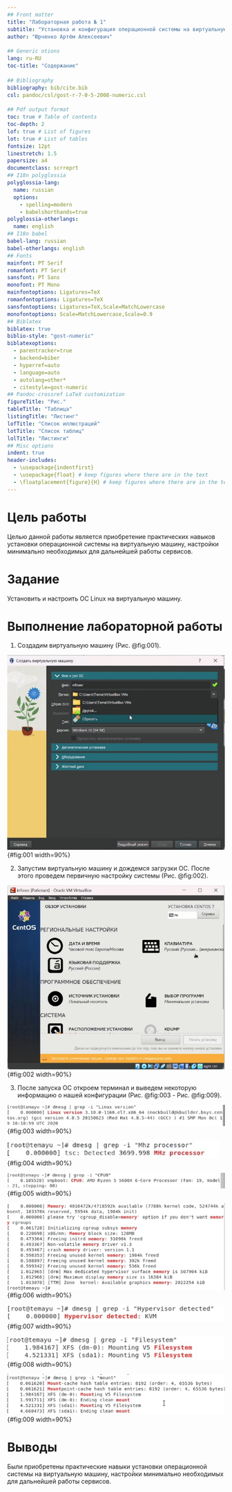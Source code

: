 ```yaml
---
## Front matter
title: "Лабораторная работа № 1"
subtitle: "Установка и конфигурация операционной системы на виртуальную машину"
author: "Юрченко Артём Алексеевич"

## Generic otions
lang: ru-RU
toc-title: "Содержание"

## Bibliography
bibliography: bib/cite.bib
csl: pandoc/csl/gost-r-7-0-5-2008-numeric.csl

## Pdf output format
toc: true # Table of contents
toc-depth: 2
lof: true # List of figures
lot: true # List of tables
fontsize: 12pt
linestretch: 1.5
papersize: a4
documentclass: scrreprt
## I18n polyglossia
polyglossia-lang:
  name: russian
  options:
	- spelling=modern
	- babelshorthands=true
polyglossia-otherlangs:
  name: english
## I18n babel
babel-lang: russian
babel-otherlangs: english
## Fonts
mainfont: PT Serif
romanfont: PT Serif
sansfont: PT Sans
monofont: PT Mono
mainfontoptions: Ligatures=TeX
romanfontoptions: Ligatures=TeX
sansfontoptions: Ligatures=TeX,Scale=MatchLowercase
monofontoptions: Scale=MatchLowercase,Scale=0.9
## Biblatex
biblatex: true
biblio-style: "gost-numeric"
biblatexoptions:
  - parentracker=true
  - backend=biber
  - hyperref=auto
  - language=auto
  - autolang=other*
  - citestyle=gost-numeric
## Pandoc-crossref LaTeX customization
figureTitle: "Рис."
tableTitle: "Таблица"
listingTitle: "Листинг"
lofTitle: "Список иллюстраций"
lotTitle: "Список таблиц"
lolTitle: "Листинги"
## Misc options
indent: true
header-includes:
  - \usepackage{indentfirst}
  - \usepackage{float} # keep figures where there are in the text
  - \floatplacement{figure}{H} # keep figures where there are in the text
---
```


# Цель работы

Целью данной работы является приобретение практических навыков
установки операционной системы на виртуальную машину, настройки минимально необходимых для дальнейшей работы сервисов.

# Задание

Установить и настроить ОС Linux на виртуальную машину.

# Выполнение лабораторной работы

1. Создадим виртуальную машину (Рис. @fig:001).

![Окно создания виртуальной машины](image/screenshot_1.png){#fig:001 width=90%}

2. Запустим виртуальную машину и дождемся загрузки ОС. После этого проведем первичную настройку системы (Рис. @fig:002).

![Окно настройки ОС](image/screenshot_3.png){#fig:002 width=90%}

3. После запуска ОС откроем терминал и выведем некоторую информацию о нашей конфигурации (Рис. @fig:003 - Рис. @fig:009).

![Версия ядра Linux](image/screenshot_4.png){#fig:003 width=90%}

![Частота процессора ](image/screenshot_5.png){#fig:004 width=90%}

![Модель процессора ](image/screenshot_6.png){#fig:005 width=90%}

![Объем доступной оперативной памяти ](image/screenshot_7.png){#fig:006 width=90%}

![Тип обнаруженного гипервизора](image/screenshot_8.png){#fig:007 width=90%}

![Тип файловой системы корневого раздела](image/screenshot_9.png){#fig:008 width=90%}

![Последовательность монтирования файловых систем](image/screenshot_10.png){#fig:009 width=90%}

# Выводы

Были приобретены практические навыки установки операционной системы на виртуальную машину, настройки минимально необходимых для дальнейшей работы сервисов.
